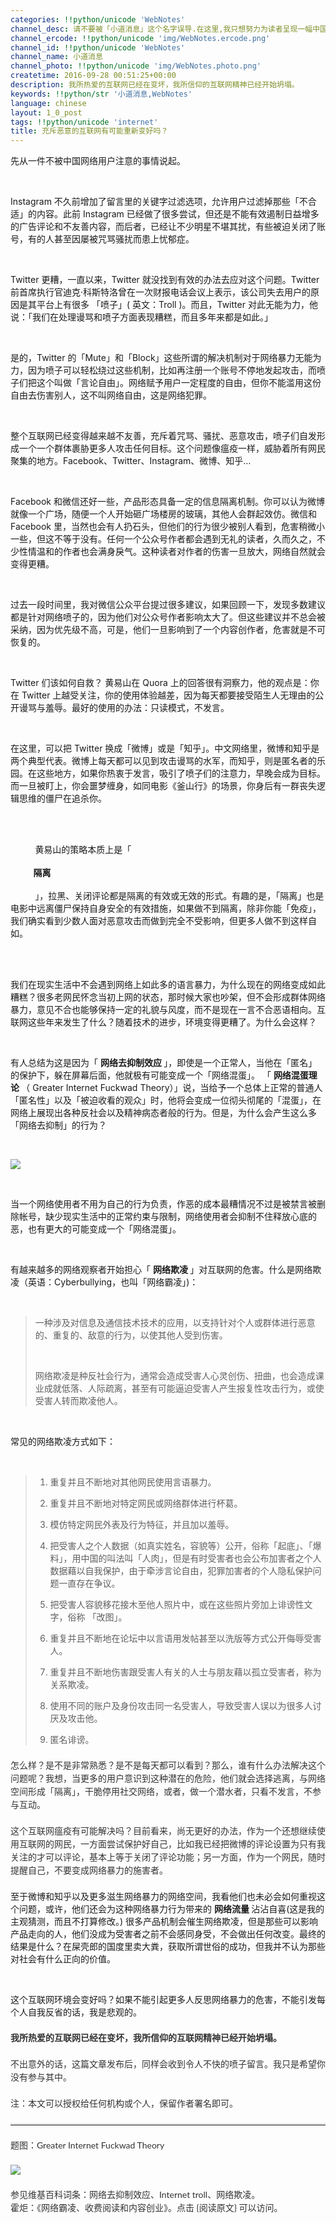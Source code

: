 ```yaml
---
categories: !!python/unicode 'WebNotes'
channel_desc: 请不要被「小道消息」这个名字误导.在这里,我只想努力为读者呈现一幅中国互联网的清明上河图.
channel_ercode: !!python/unicode 'img/WebNotes.ercode.png'
channel_id: !!python/unicode 'WebNotes'
channel_name: 小道消息
channel_photo: !!python/unicode 'img/WebNotes.photo.png'
createtime: 2016-09-28 00:51:25+00:00
description: 我所热爱的互联网已经在变坏，我所信仰的互联网精神已经开始坍塌。
keywords: !!python/str '小道消息,WebNotes'
language: chinese
layout: 1_0_post
tags: !!python/unicode 'internet'
title: 充斥恶意的互联网有可能重新变好吗？
---
```

<div class="rich_media_content" id="js_content">
<p>
         先从一件不被中国网络用户注意的事情说起。
        </p>
<p>
<br/>
</p>
<p>
         Instagram 不久前增加了留言里的关键字过滤选项，允许用户过滤掉那些「不合适」的内容。此前 Instagram 已经做了很多尝试，但还是不能有效遏制日益增多的广告评论和不友善内容，而后者，已经让不少明星不堪其扰，有些被迫关闭了账号，有的人甚至因屡被咒骂骚扰而患上忧郁症。
        </p>
<p>
<br/>
</p>
<p>
         Twitter 更糟，一直以来，Twitter 就没找到有效的办法去应对这个问题。Twitter 前首席执行官迪克·科斯特洛曾在一次财报电话会议上表示，该公司失去用户的原因是其平台上有很多 「喷子」( 英文：Troll )。而且，Twitter 对此无能为力，他说：「我们在处理谩骂和喷子方面表现糟糕，而且多年来都是如此。」
        </p>
<p>
<br/>
</p>
<p>
         是的，Twitter 的「Mute」和「Block」这些所谓的解决机制对于网络暴力无能为力，因为喷子可以轻松绕过这些机制，比如再注册一个账号不停地发起攻击，而喷子们把这个叫做「言论自由」。网络赋予用户一定程度的自由，但你不能滥用这份自由去伤害别人，这不叫网络自由，这是网络犯罪。
        </p>
<p>
<br/>
</p>
<p>
         整个互联网已经变得越来越不友善，充斥着咒骂、骚扰、恶意攻击，喷子们自发形成一个一个群体裹胁更多人攻击任何目标。这个问题像瘟疫一样，威胁着所有网民聚集的地方。Facebook、Twitter、Instagram、微博、知乎…
        </p>
<p>
<br/>
</p>
<p>
         Facebook 和微信还好一些，产品形态具备一定的信息隔离机制。你可以认为微博就像一个广场，随便一个人开始砸广场楼房的玻璃，其他人会群起效仿。微信和 Facebook 里，当然也会有人扔石头，但他们的行为很少被别人看到，危害稍微小一些，但这不等于没有。任何一个公众号作者都会遇到无礼的读者，久而久之，不少性情温和的作者也会满身戾气。这种读者对作者的伤害一旦放大，网络自然就会变得更糟。
        </p>
<p>
<br/>
</p>
<p>
         过去一段时间里，我对微信公众平台提过很多建议，如果回顾一下，发现多数建议都是针对网络喷子的，因为他们对公众号作者影响太大了。但这些建议并不总会被采纳，因为优先级不高，可是，他们一旦影响到了一个内容创作者，危害就是不可恢复的。
        </p>
<p>
<br/>
</p>
<p>
         Twitter 们该如何自救？ 黄易山在 Quora 上的回答很有洞察力，他的观点是：你在 Twitter 上越受关注，你的使用体验越差，因为每天都要接受陌生人无理由的公开谩骂与羞辱。最好的使用的办法：只读模式，不发言。
        </p>
<p>
<br/>
</p>
<p>
         在这里，可以把 Twitter 换成「微博」或是「知乎」。中文网络里，微博和知乎是两个典型代表。微博上每天都可以见到攻击谩骂的水军，而知乎，则是匿名者的乐园。在这些地方，如果你热衷于发言，吸引了喷子们的注意力，早晚会成为目标。而一旦被盯上，你会噩梦缠身，如同电影《釜山行》的场景，你身后有一群丧失逻辑思维的僵尸在追杀你。
        </p>
<p>
<br/>
</p>
<p>
<span style="white-space: pre-wrap;">
          黄易山的策略本质上是「
          <strong>
           隔离
          </strong>
          」，拉黑、关闭评论都是隔离的有效或无效的形式。有趣的是，「隔离」也是电影中远离僵尸保持自身安全的有效措施，如果做不到隔离，除非你能「免疫」，我们确实看到少数人面对恶意攻击而做到完全不受影响，但更多人做不到这样自如。
         </span>
</p>
<p>
<br/>
</p>
<p>
         我们在现实生活中不会遇到网络上如此多的语言暴力，为什么现在的网络变成如此糟糕？很多老网民怀念当初上网的状态，那时候大家也吵架，但不会形成群体网络暴力，意见不合也能够保持一定的礼貌与风度，而不是现在一言不合恶语相向。互联网这些年来发生了什么？随着技术的进步，环境变得更糟了。为什么会这样？
        </p>
<p>
<br/>
</p>
<p>
         有人总结为这是因为「
         <strong>
          网络去抑制效应
         </strong>
         」，即使是一个正常人，当他在「匿名」的保护下，躲在屏幕后面，他就极有可能变成一个「网络混蛋」。 「
         <strong>
          网络混蛋理论
         </strong>
         （ Greater Internet Fuckwad Theory）」说，当给予一个总体上正常的普通人「匿名性」以及「被迫收看的观众」时，他将会变成一位彻头彻尾的「混蛋」，在网络上展现出各种反社会以及精神病态者般的行为。但是，为什么会产生这么多「网络去抑制」的行为？
        </p>
<p>
<br/>
</p>
<p>
<img data-ratio="0.50875" data-s="300,640" data-src="" data-type="jpeg" data-w="800" src="{{ '/img/ow5rEn8QGlGict6xWGXlHgFhwZfY8eIdUAMCAj5h2oWdV2d9MeMeQKCjKryuWna5mNqwrY4Kqt4Aw5KI8NdeNSQ.jpeg' | prepend: site.img | replace: '//','/' }}"/>
<br/>
</p>
<p>
<br/>
</p>
<p>
         当一个网络使用者不用为自己的行为负责，作恶的成本最糟情况不过是被禁言被删除帐号，缺少现实生活中的正常约束与限制，网络使用者会抑制不住释放心底的恶，也有更大的可能变成一个「网络混蛋」。
        </p>
<p>
<br/>
</p>
<p>
         有越来越多的网络观察者开始担心「
         <strong>
          网络欺凌
         </strong>
         」对互联网的危害。什么是网络欺凌（英语：Cyberbullying，也叫「网络霸凌」)：
        </p>
<p>
<br/>
</p>
<blockquote>
<p>
          一种涉及对信息及通信技术技术的应用，以支持针对个人或群体进行恶意的、重复的、敌意的行为，以使其他人受到伤害。
         </p>
<p>
<br/>
</p>
<p>
          网络欺凌是种反社会行为，通常会造成受害人心灵创伤、扭曲，也会造成课业成就低落、人际疏离，甚至有可能逼迫受害人产生报复性攻击行为，或使受害人转而欺凌他人。
         </p>
</blockquote>
<p>
<br/>
</p>
<p>
         常见的网络欺凌方式如下：
        </p>
<p>
<br/>
</p>
<blockquote>
<ol class="list-paddingleft-2" style="list-style-type: decimal;">
<li>
<p>
            重复并且不断地对其他网民使用言语暴力。
           </p>
</li>
<li>
<p>
            重复并且不断地对特定网民或网络群体进行杯葛。
           </p>
</li>
<li>
<p>
            模仿特定网民外表及行为特征，并且加以羞辱。
           </p>
</li>
<li>
<p>
            把受害人之个人数据（如真实姓名，容貌等）公开，俗称「起底」、「爆料」，用中国的叫法叫「人肉」，但是有时受害者也会公布加害者之个人数据藉以自我保护，由于牵涉言论自由，犯罪加害者的个人隐私保护问题一直存在争议。
           </p>
</li>
<li>
<p>
            把受害人容貌移花接木至他人照片中，或在这些照片旁加上诽谤性文字，俗称 「改图」。
           </p>
</li>
<li>
<p>
            重复并且不断地在论坛中以言语用发帖甚至以洗版等方式公开侮辱受害人。
           </p>
</li>
<li>
<p>
            重复并且不断地伤害跟受害人有关的人士与朋友藉以孤立受害者，称为关系欺凌。
           </p>
</li>
<li>
<p>
            使用不同的账户及身份攻击同一名受害人，导致受害人误以为很多人讨厌及攻击他。
           </p>
</li>
<li>
<p>
            匿名诽谤。
           </p>
</li>
</ol>
</blockquote>
<p style="font-family: Lato, Helvetica, Arial, freesans, clean, sans-serif; border: 0px; margin-top: 1.5em; margin-bottom: 1.5em; outline: 0px; line-height: 1.5em; color: rgb(51, 51, 51); white-space: normal;">
         怎么样？是不是非常熟悉？是不是每天都可以看到？那么，谁有什么办法解决这个问题呢？我想，当更多的用户意识到这种潜在的危险，他们就会选择逃离，与网络空间形成「隔离」，干脆停用社交网络，或者，做一个潜水者，只看不发言，不参与互动。
        </p>
<p style="font-family: Lato, Helvetica, Arial, freesans, clean, sans-serif; border: 0px; margin-top: 1.5em; margin-bottom: 1.5em; outline: 0px; line-height: 1.5em; color: rgb(51, 51, 51); white-space: normal;">
         这个互联网瘟疫有可能解决吗？目前看来，尚无更好的办法，作为一个还想继续使用互联网的网民，一方面尝试保护好自己，比如我已经把微博的评论设置为只有我关注的才可以评论，基本上等于关闭了评论功能；另一方面，作为一个网民，随时提醒自己，不要变成网络暴力的施害者。
        </p>
<p>
         至于微博和知乎以及更多滋生网络暴力的网络空间，我看他们也未必会如何重视这个问题，或许，他们还会为这种网络暴力行为带来的
         <strong>
          网络流量
         </strong>
         沾沾自喜(这是我的主观猜测，而且不打算修改。) 很多产品机制会催生网络欺凌，但是那些可以影响产品走向的人，他们没成为受害者之前不会感同身受，不会做出任何改变。最终的结果是什么？在屎壳郎的国度里卖大粪，获取所谓世俗的成功，但我并不认为那些对社会有什么正向的价值。
        </p>
<p>
<br/>
</p>
<p>
         这个互联网环境会变好吗？如果不能引起更多人反思网络暴力的危害，不能引发每个人自我反省的话，我是悲观的。
        </p>
<p style="font-family: Lato, Helvetica, Arial, freesans, clean, sans-serif; border: 0px; margin-top: 1.5em; margin-bottom: 1.5em; outline: 0px; line-height: 1.5em; color: rgb(51, 51, 51); white-space: normal;">
<strong>
          我所热爱的互联网已经在变坏，我所信仰的互联网精神已经开始坍塌。
         </strong>
<br/>
</p>
<p style="font-family: Lato, Helvetica, Arial, freesans, clean, sans-serif; border: 0px; margin-top: 1.5em; margin-bottom: 1.5em; outline: 0px; line-height: 1.5em; color: rgb(51, 51, 51); white-space: normal;">
         不出意外的话，这篇文章发布后，同样会收到令人不快的喷子留言。我只是希望你没有参与其中。
        </p>
<p style="font-family: Lato, Helvetica, Arial, freesans, clean, sans-serif; border: 0px; margin-top: 1.5em; margin-bottom: 1.5em; outline: 0px; line-height: 1.5em; color: rgb(51, 51, 51); white-space: normal;">
         注：本文可以授权给任何机构或个人，保留作者署名即可。
         <br/>
</p>
<hr style="font-family: Lato, Helvetica, Arial, freesans, clean, sans-serif; border-right-width: 0px; border-bottom-width: 0px; border-left-width: 0px; border-top-style: solid; border-top-color: rgb(234, 234, 234); height: 1px; margin-top: 1em; margin-bottom: 1em; color: rgb(51, 51, 51); white-space: normal;"/>
<p style="font-family: Lato, Helvetica, Arial, freesans, clean, sans-serif; border: 0px; margin-top: 1.5em; margin-bottom: 1.5em; outline: 0px; line-height: 1.5em; color: rgb(51, 51, 51); white-space: normal;">
         题图：Greater Internet Fuckwad Theory
         <br/>
</p>
<p style="font-family: Lato, Helvetica, Arial, freesans, clean, sans-serif; border: 0px; margin-top: 1.5em; margin-bottom: 1.5em; outline: 0px; line-height: 1.5em; color: rgb(51, 51, 51); white-space: normal;">
<img data-ratio="1" data-s="300,640" data-src="" data-type="jpeg" data-w="430" src="{{ '/img/ow5rEn8QGlGGzGwfLMG1MzwhEnfPHSfvOIqiat3k2RXQzROM7Lic34dticGkd6tVyMzZwRjWTqYqAWDiaic7xFGjQVQ.jpeg' | prepend: site.img | replace: '//','/' }}"/>
<br/>
</p>
<p style="font-family: Lato, Helvetica, Arial, freesans, clean, sans-serif; border: 0px; margin-top: 1.5em; margin-bottom: 1.5em; outline: 0px; line-height: 1.5em; color: rgb(51, 51, 51); white-space: normal;">
         参见维基百科词条：网络去抑制效应、Internet troll、网络欺凌。
         <br/>
         霍炬：《网络霸凌、收费阅读和内容创业》。点击 {阅读原文} 可以访问。
        </p>
<p>
<br/>
</p>
</div>